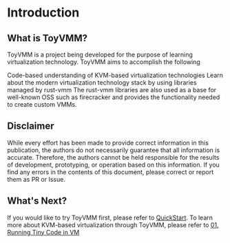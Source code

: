 # Introduction

## What is ToyVMM?

ToyVMM is a project being developed for the purpose of learning virtualization technology.
ToyVMM aims to accomplish the following

Code-based understanding of KVM-based virtualization technologies
Learn about the modern virtualization technology stack by using libraries managed by rust-vmm
The rust-vmm libraries are also used as a base for well-known OSS such as firecracker and provides the functionality needed to create custom VMMs.

## Disclaimer

While every effort has been made to provide correct information in this publication, the authors do not necessarily guarantee that all information is accurate.
Therefore, the authors cannot be held responsible for the results of development, prototyping, or operation based on this information.
If you find any errors in the contents of this document, please correct or report them as PR or Issue.

## What's Next?

If you would like to try ToyVMM first, please refer to [QuickStart](./quickstart.md).
To learn more about KVM-based virtualization through ToyVMM, please refer to [01. Running Tiny Code in VM](./01_running_tiny_code_in_vm.md)
